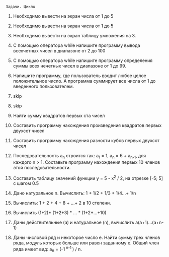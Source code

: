 	Задачи. Циклы
<ol>
<li>Необходимо вывести на экран числа от 1 до 5</li>

<li><p>Необходимо вывести на экран числа от 1 до 5</li></p>

<li><p>Необходимо вывести на экран таблицу умножения на 3.</li></p>

<li><p>С помощью оператора while напишите программу вывода всехчетных чисел в диапазоне от 2 до 100</li></p>

<li><p>С помощью оператора while напишите программу определения суммы всех нечетных чисел в диапазоне от 1 до 99.</li></p>

<li><p>Напишите программу, где пользователь вводит любое целое положительное число. А программа суммирует все числа от 1 до введенного пользователем.</li></p>

<li><p>skip</li></p>

<li><p>skip</li></p>

<li><p>Найти сумму квадратов первых ста чисел</li></p>

<li><p>Составить программу нахождения произведения квадратов первых двухсот чисел</li></p>

<li><p>Составить программу нахождения разности кубов первых двухсот чисел</li></p>

<li><p>Последовательность a<sub>n</sub> строится так: a<sub>1</sub> = 1, a<sub>n</sub> = 6 + a<sub>n-1</sub>, для каждого n > 1. Составьте программу нахождения первых 10 членов этой последовательности.</sub></li></p>

<li><p>Составить таблицу значений функции y = 5 - x<sup>2</sup> / 2, на отрезке [-5; 5] с шагом 0.5</li></p>

<li><p>Дано натуральное n. Вычислить: 1 + 1/2 + 1/3 + 1/4...+ 1/n</li></p>

<li><p>Вычислить: 1 + 2 + 4 + 8 + ...+ 2 в 10 степени.</li></p>

<li><p>Вычислить (1+2)* (1+2+3) * ... * (1+2+...+10)</li></p>

<li><p>Даны действительные (а) и натуральное (n), вычислить a(a+1)...(a+n-1)</li></p>

<li><p>Даны числовой ряд и некоторое число е. Найти сумму трех членов ряда, модуль которых больше или равен заданному е. Общий член ряда имеет вид: a<sub>n</sub> = (-1<sup> n-1 </sup>) / n.</li></p> 









